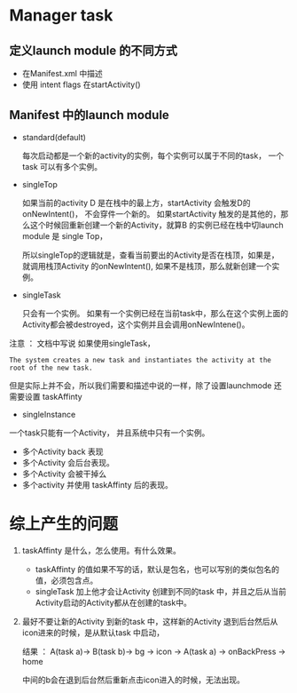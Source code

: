 # Manager task

## 定义launch module 的不同方式
* 在Manifest.xml 中描述
* 使用 intent flags 在startActivity()

## Manifest 中的launch module

* standard(default)


  每次启动都是一个新的activity的实例，每个实例可以属于不同的task， 一个task 可以有多个实例。

* singleTop

  如果当前的activity D 是在栈中的最上方，startActivity 会触发D的 onNewIntent()， 不会穿件一个新的。
  如果startActivity 触发的是其他的，那么这个时候回重新创建一个新的Activity，就算B 的实例已经在栈中切launch module 是 single Top，
  
  所以singleTop的逻辑就是，查看当前要出的Activity是否在栈顶，如果是， 就调用栈顶Activity 的onNewIntent(), 如果不是栈顶，那么就新创建一个实例。
* singleTask

  只会有一个实例。 如果有一个实例已经在当前task中，那么在这个实例上面的Activity都会被destroyed，这个实例并且会调用onNewIntene()。

注意 ： 文档中写说 如果使用singleTask， 

```
The system creates a new task and instantiates the activity at the root of the new task.
```

但是实际上并不会，所以我们需要和描述中说的一样，除了设置launchmode 还需要设置 taskAffinty


* singleInstance

一个task只能有一个Activity， 并且系统中只有一个实例。

  * 多个Activity back 表现
  * 多个Activity 会后台表现。
  * 多个Activity 会被干掉么
  * 多个activity 并使用 taskAffinty 后的表现。


# 综上产生的问题 

1. taskAffinty 是什么，怎么使用。有什么效果。
   * taskAffinty 的值如果不写的话，默认是包名，也可以写别的类似包名的值，必须包含点。
   * singleTask 加上他才会让Activity 创建到不同的task 中，并且之后从当前Activity启动的Activity都从在创建的task中。


2. 最好不要让新的Activity 到新的task 中，这样新的Activity 退到后台然后从icon进来的时候，是从默认task 中启动，

   结果 ： A(task a)-> B(task b)-> bg -> icon -> A(task a) -> onBackPress -> home
   
   中间的b会在退到后台然后重新点击icon进入的时候，无法出现。
   
